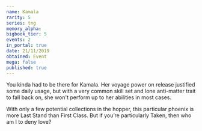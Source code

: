 ```yaml
---
name: Kamala
rarity: 5
series: tng
memory_alpha:
bigbook_tier: 5
events: 2
in_portal: true
date: 21/11/2019
obtained: Event
mega: false
published: true
---
```


You kinda had to be there for Kamala. Her voyage power on release justified some daily usage, but with a very common skill set and lone anti-matter trait to fall back on, she won't perform up to her abilities in most cases.

With only a few potential collections in the hopper, this particular phoenix is more Last Stand than First Class. But if you’re particularly Taken, then who am I to deny love?

